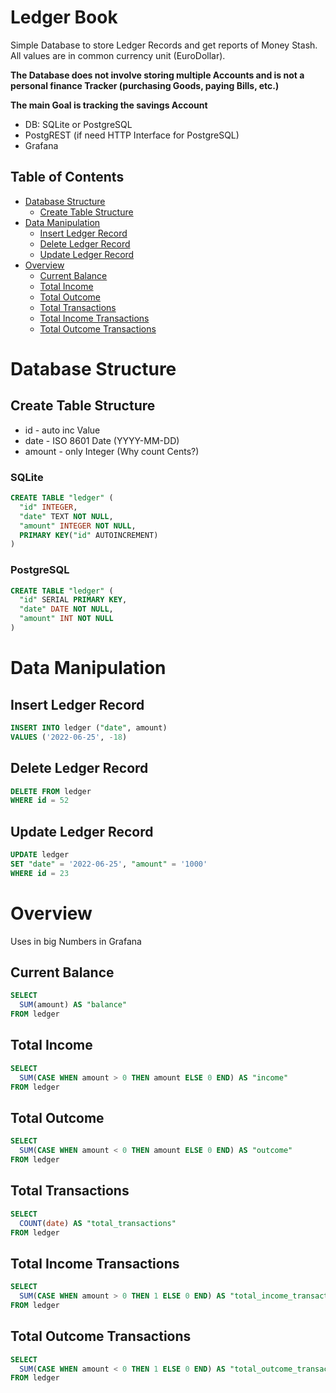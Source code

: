 # Ledger Book
Simple Database to store Ledger Records and get reports of Money Stash. All values are in common currency unit (EuroDollar).

**The Database does not involve storing multiple Accounts and is not a personal finance Tracker (purchasing Goods, paying Bills, etc.)**

**The main Goal is tracking the savings Account**

- DB: SQLite or PostgreSQL
- PostgREST (if need HTTP Interface for PostgreSQL)
- Grafana

##  Table of Contents
- [Database Structure](#database-structure)
  - [Create Table Structure](#create-table-structure)
- [Data Manipulation](#data-manipulation)
  - [Insert Ledger Record](#insert-ledger-record)
  - [Delete Ledger Record](#delete-ledger-record)
  - [Update Ledger Record](#update-ledger-record)
- [Overview](#overview)
  - [Current Balance](#current-balance)
  - [Total Income](#total-income)
  - [Total Outcome](#total-outcome)
  - [Total Transactions](#total-transactions)
  - [Total Income Transactions](#total-income-transactions)
  - [Total Outcome Transactions](#total-outcome-transactions)

# Database Structure
## Create Table Structure

- id - auto inc Value
- date - ISO 8601 Date (YYYY-MM-DD)
- amount - only Integer (Why count Сents?)

### SQLite
```sql
CREATE TABLE "ledger" (
  "id" INTEGER,
  "date" TEXT NOT NULL,
  "amount" INTEGER NOT NULL,
  PRIMARY KEY("id" AUTOINCREMENT)
)
```

### PostgreSQL
```sql
CREATE TABLE "ledger" (
  "id" SERIAL PRIMARY KEY,
  "date" DATE NOT NULL,
  "amount" INT NOT NULL
)
```


# Data Manipulation 
## Insert Ledger Record
```sql
INSERT INTO ledger ("date", amount)
VALUES ('2022-06-25', -18)
```

## Delete Ledger Record
```sql
DELETE FROM ledger
WHERE id = 52
```

## Update Ledger Record
```sql
UPDATE ledger
SET "date" = '2022-06-25', "amount" = '1000'
WHERE id = 23
```

# Overview
Uses in big Numbers in Grafana
## Current Balance
```sql
SELECT
  SUM(amount) AS "balance"
FROM ledger
```

## Total Income
```sql
SELECT
  SUM(CASE WHEN amount > 0 THEN amount ELSE 0 END) AS "income"
FROM ledger
```

## Total Outcome
```sql
SELECT
  SUM(CASE WHEN amount < 0 THEN amount ELSE 0 END) AS "outcome"
FROM ledger
```

## Total Transactions
```sql
SELECT
  COUNT(date) AS "total_transactions"
FROM ledger
```

## Total Income Transactions
```sql
SELECT
  SUM(CASE WHEN amount > 0 THEN 1 ELSE 0 END) AS "total_income_transactions"
FROM ledger
```

## Total Outcome Transactions
```sql
SELECT
  SUM(CASE WHEN amount < 0 THEN 1 ELSE 0 END) AS "total_outcome_transactions"
FROM ledger
```
